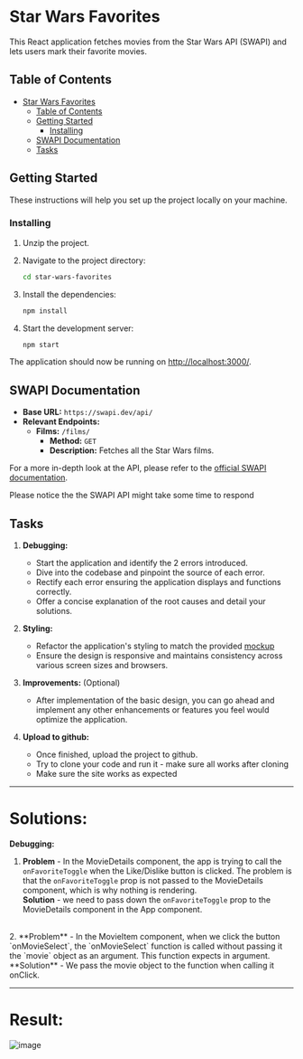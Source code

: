 # Star Wars Favorites

This React application fetches movies from the Star Wars API (SWAPI) and lets users mark their favorite movies.

## Table of Contents

- [Star Wars Favorites](#star-wars-favorites)
  - [Table of Contents](#table-of-contents)
  - [Getting Started](#getting-started)
    - [Installing](#installing)
  - [SWAPI Documentation](#swapi-documentation)
  - [Tasks](#tasks)



## Getting Started

These instructions will help you set up the project locally on your machine.


### Installing

1. Unzip the project.

2. Navigate to the project directory:
   ```bash
   cd star-wars-favorites
   ```

3. Install the dependencies:
   ```bash
   npm install
   ```

4. Start the development server:
   ```bash
   npm start
   ```

The application should now be running on [http://localhost:3000/](http://localhost:3000/).

## SWAPI Documentation

- **Base URL:** `https://swapi.dev/api/`
- **Relevant Endpoints:**
  - **Films:** `/films/`
    - **Method:** `GET`
    - **Description:** Fetches all the Star Wars films.

For a more in-depth look at the API, please refer to the [official SWAPI documentation](https://swapi.dev/documentation).

Please notice the the SWAPI API might take some time to respond


## Tasks

1. **Debugging:** 
    - Start the application and identify the 2 errors introduced.
    - Dive into the codebase and pinpoint the source of each error.
    - Rectify each error ensuring the application displays and functions correctly.
    - Offer a concise explanation of the root causes and detail your solutions.

2. **Styling:** 
    - Refactor the application's styling to match the provided [mockup](page_mockup.png)
    - Ensure the design is responsive and maintains consistency across various screen sizes and browsers.

3. **Improvements:** (Optional)
    - After implementation of the basic design, you can go ahead and implement any other enhancements or features you feel would optimize the application.

4. **Upload to github:**
    - Once finished, upload the project to github.
    - Try to clone your code and run it - make sure all works after cloning
    - Make sure the site works as expected

---
# Solutions:

**Debugging:**
1. **Problem** - In the MovieDetails component, the app is trying to call the `onFavoriteToggle` when the Like/Dislike button is clicked. The  problem is that the `onFavoriteToggle` prop is not passed to the MovieDetails component, which is why nothing is rendering.  
**Solution** - we need to pass down the `onFavoriteToggle` prop to the MovieDetails component in the App component.
<br>
2. **Problem** - In the MovieItem component, when we click the button `onMovieSelect`, the `onMovieSelect` function is called without passing it the `movie` object as an argument. This function expects in argument. 
**Solution** - We pass the movie object to the function when calling it onClick.

---
# Result:
![image](https://github.com/LeeadJ/StarWarsFavorites/assets/77110578/b68f3d9a-72f8-4d32-9da7-f51c53677c1d)
